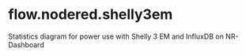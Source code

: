 # flow.nodered.shelly3em
Statistics diagram for power use with Shelly 3 EM and InfluxDB on NR-Dashboard
